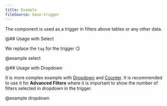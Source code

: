 ```yaml
---
title: Example
fileSource: base-trigger
---
```


The component is used as a trigger in filters above tables or any other data.

@## Usage with Select

We replace the `tag` for the trigger 😏

@example select

@## Usage with Dropdown

It is more complex example with [Dropdown](/components/dropdown/) and [Counter](/components/counter/). It is recommended to use it for **Advanced Filters** where it is important to show the number of filters selected in dropdown in the trigger.

@example dropdown

